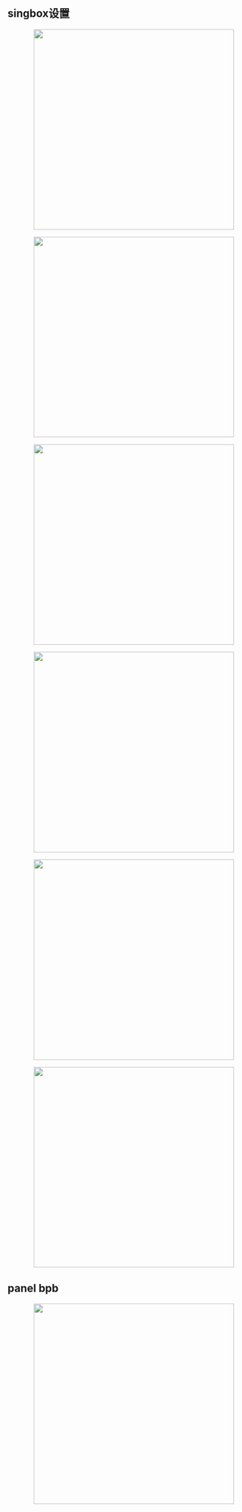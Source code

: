 ## singbox设置


<p align="center"><img src="https://cdn.jsdelivr.net/gh/zb9678/img@main/up1/02.18:15:11:57.png" style="width:400px;"></p>

<p align="center"><img src="https://cdn.jsdelivr.net/gh/zb9678/img@main/up1/02.18:15:03:11.png" style="width:400px;"></p>

<p align="center"><img src="https://cdn.jsdelivr.net/gh/zb9678/img@main/up1/02.18:15:04:28.png" style="width:400px;"></p>

<p align="center"><img src="https://cdn.jsdelivr.net/gh/zb9678/img@main/up1/02.18:15:05:29.png" style="width:400px;"></p>

<p align="center"><img src="https://cdn.jsdelivr.net/gh/zb9678/img@main/up1/02.18:15:06:13.png" style="width:400px;"></p>

<p align="center"><img src="https://cdn.jsdelivr.net/gh/zb9678/img@main/up1/02.18:15:08:18.png" style="width:400px;"></p>

##  panel bpb

<p align="center"><img src="https://cdn.jsdelivr.net/gh/zb9678/img@main/up1/02.18:17:20:23.png" style="width:400px;"></p>